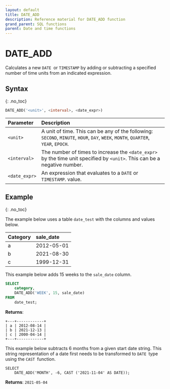 ```yaml
---
layout: default
title: DATE_ADD
description: Reference material for DATE_ADD function
grand_parent: SQL functions
parent: Date and time functions
---
```


# DATE\_ADD

Calculates a new `DATE `or `TIMESTAMP` by adding or subtracting a specified number of time units from an indicated expression.

## Syntax
{: .no_toc}

```sql
DATE_ADD('<unit>', <interval>, <date_expr>)
```

| Parameter     | Description                                                                                                                 |
| :------------- | :--------------------------------------------------------------------------------------------------------------------------- |
| `<unit>`      | A unit of time. This can be any of the following: `SECOND`, `MINUTE`, `HOUR`, `DAY`, `WEEK`, `MONTH`, `QUARTER`, `YEAR`, `EPOCH`.                                                                  |
| `<interval>`  | The number of times to increase the `<date_expr>` by the time unit specified by `<unit>`. This can be a negative number. |
| `<date_expr>` | An expression that evaluates to a `DATE` or `TIMESTAMP`. value.                                                              |

## Example
{: .no_toc}

The example below uses a table `date_test` with the columns and values below.

| Category | sale\_date |
| :-------- | :---------- |
| a        | 2012-05-01 |
| b        | 2021-08-30 |
| c        | 1999-12-31 |

This example below adds 15 weeks to the `sale_date` column.

```sql
SELECT
	category,
	DATE_ADD('WEEK', 15, sale_date)
FROM
	date_test;
```

**Returns**:

```
+---+------------+
| a | 2012-08-14 |
| b | 2021-12-13 |
| c | 2000-04-14 |
+---+------------+
```

This example below subtracts 6 months from a given start date string. This string representation of a date first needs to be transformed to `DATE `type using the `CAST `function.

```
SELECT
    DATE_ADD('MONTH', -6, CAST ('2021-11-04' AS DATE));
```

**Returns**: `2021-05-04`
